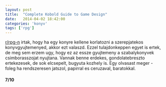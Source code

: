 ```yaml
---
layout: post
title:  "Complete Kobold Guide to Game Design"
date:   2014-04-02 18:42:00
categories: 'konyv'
tags: ['rpg']
---
```


<a href="http://www.reddit.com/r/rpg">r/rpg-n</a> irtak, hogy ha egy konyre kellene korlatozni a szerepjatekos konyvgyujtemenyed, akkor ezt valaszd. Ezzel tulajdonkeppen egyet is ertek, de meg sem erzem ugy, hogy ez az essze gyujtemeny a szabalykonyvek csimborasszojat nyujtana. Vannak benne erdekes, gondolatebreszto ertekezesek, de sok elcsepelt, bugyuta kozhely is. Egy olvasast meger - foleg ha rendszeresen jatszol, papirral es ceruzaval, baratokkal.

<h4>7/10</h4>